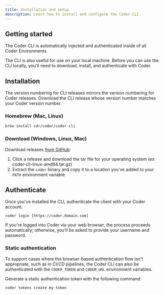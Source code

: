 ```yaml
---
title: Installation and setup
description: Learn how to install and configure the Coder CLI.
---
```


## Getting started

The Coder CLI is automatically injected and authenticated inside of all Coder
Environments.

The CLI is also useful for use on your local machine. Before you can use the CLI
locally, you'll need to download, install, and authenticate with Coder.

## Installation

The version numbering for CLI releases mirrors the version numbering for Coder
releases. Download the CLI release whose version number matches your Coder
version number.

### Homebrew (Mac, Linux)

```sh
brew install cdr/coder/coder-cli
```

### Download (Windows, Linux, Mac)

Download releases [from GitHub](https://github.com/cdr/coder-cli/releases):

1. Click a release and download the tar file for your operating system (ex:
   coder-cli-linux-amd64.tar.gz)
1. Extract the `coder` binary and copy it to a location you've added to your
   `PATH` environment variable

## Authenticate

Once you've installed the CLI, authenticate the client with your Coder account.

```console
coder login [https://coder.domain.com]
```

If you're logged into Coder via your web browser, the process proceeds
automatically; otherwise, you'll be asked to provide your username and password.

### Static authentication

To support cases where the browser-based authentication flow isn't appropriate,
such as in CI/CD pipelines, the Coder CLI can also be authenticated with the
`CODER_TOKEN` and `CODER_URL` environment variables.

Generate a static authentication token with the following command:

```console
coder tokens create my-token
```

